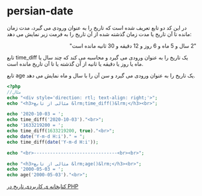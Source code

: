 # persian-date
در این کد دو تابع تعریف شده است که تاریخ را به عنوان ورودی می گیرد، مدت زمان مانده تا آن تاریخ یا مدت زمان گذشته شده از آن تاریخ را به فرمت زیر نمایش می دهد:

<p style="direction: rtl; text-align: right">"2 سال و 5 ماه و 6 روز و 12 دقیقه و 30 ثانیه مانده است"</p>

تابع time_diff یک تاریخ را به عنوان ورودی می گیرد و محاسبه می کند که چند سال یا ماه یا روز یا دقیقه یا ثانیه از آن گذشته یا تا آن تاریخ مانده است.

تابع age یک تاریخ را به عنوان ورودی می گیرد و سن آن را با سال و ماه نمایش می دهد.

```php
<?php
//مثال 
echo "<div style='direction: rtl; text-align: right;'>";
echo "<h3>مثالی از تابع &lrm;time_diff()&lrm;</h3><br>";

echo '2020-10-03 = ';
echo time_diff('2020-10-03')."<br>";
echo '1633219200 = ';
echo time_diff(1633219200, true)."<br>";
echo date('Y-m-d H:i')." = ";
echo time_diff(date('Y-m-d H:i'));

echo "<br>-------------------------------<br><br>";

echo "<h3>مثالی از تابع &lrm;age()&lrm;</h3><br>";
echo '2000-05-03 = ';
echo age('2000-05-03')."<br>";
```
<a href="https://backendbaz.ir/codes/?code_id=55">کتابخانه ی کاربردی تاریخ در PHP</a>
